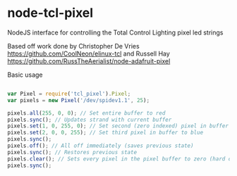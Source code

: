 node-tcl-pixel
==============

NodeJS interface for controlling the Total Control Lighting pixel led strings

Based off work done by Christopher De Vries https://github.com/CoolNeon/elinux-tcl and Russell Hay https://github.com/RussTheAerialist/node-adafruit-pixel

Basic usage
```javascript

var Pixel = require('tcl_pixel').Pixel;
var pixels = new Pixel('/dev/spidev1.1', 25);

pixels.all(255, 0, 0); // Set entire buffer to red
pixels.sync(); // Updates strand with current buffer
pixels.set(1, 0, 255, 0); // Set second (zero indexed) pixel in buffer to green
pixels.set(2, 0, 0, 255); // Set third pixel in buffer to blue
pixels.sync();
pixels.off(); // All off immediately (saves previous state)
pixels.sync(); // Restores previous state
pixels.clear(); // Sets every pixel in the pixel buffer to zero (hard off)
pixels.sync();
```